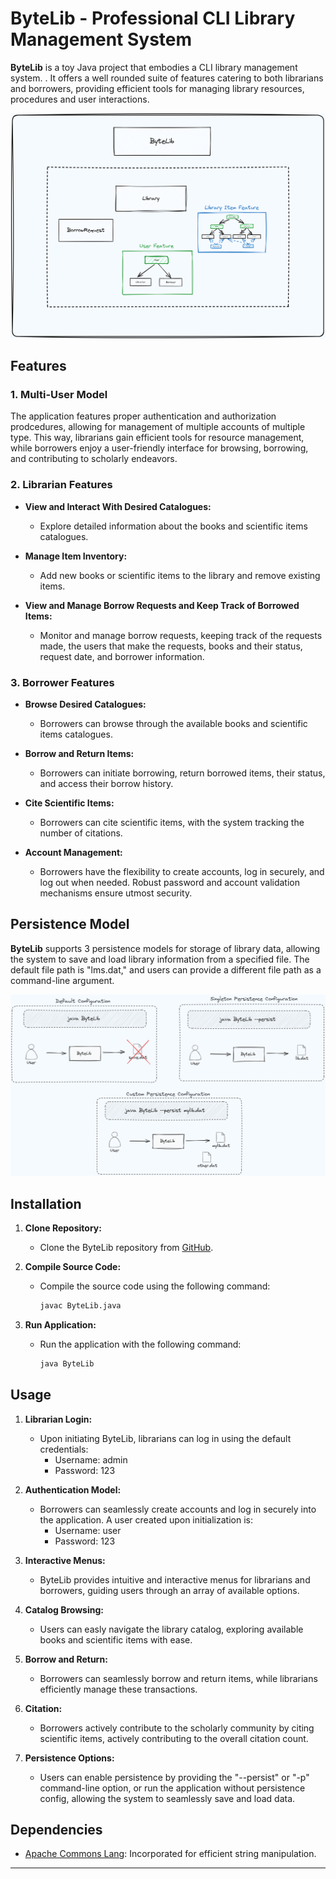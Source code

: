 # ByteLib - Professional CLI Library Management System

**ByteLib** is a toy Java project that embodies a CLI library management system. . It offers a well rounded suite of features catering to both librarians and borrowers, providing efficient tools for managing library resources, procedures and user interactions.

<img src="assets/bytelib-diagram.png" width="600" alt="Local Image">

## Features

### 1. Multi-User Model

The application features proper authentication and authorization prodcedures, allowing for management of multiple accounts of multiple type. This way, librarians gain efficient tools for resource management, while borrowers enjoy a user-friendly interface for browsing, borrowing, and contributing to scholarly endeavors.

### 2. Librarian Features

- **View and Interact With Desired Catalogues:**
    - Explore detailed information about the books and scientific items catalogues.

- **Manage Item Inventory:**
    - Add new books or scientific items to the library and remove existing items.

- **View and Manage Borrow Requests and Keep Track of Borrowed Items:**
    - Monitor and manage borrow requests, keeping track of the requests made, the users that make the requests, books and their status, request date, and borrower information.

### 3. Borrower Features

- **Browse Desired Catalogues:**
    - Borrowers can browse through the available books and scientific items catalogues.

- **Borrow and Return Items:**
    - Borrowers can initiate borrowing, return borrowed items, their status, and access their borrow history.

- **Cite Scientific Items:**
    - Borrowers can cite scientific items, with the system tracking the number of citations.

- **Account Management:**
    - Borrowers have the flexibility to create accounts, log in securely, and log out when needed. Robust password and account validation mechanisms ensure utmost security.

## Persistence Model

**ByteLib** supports 3 persistence models for storage of library data, allowing the system to save and load library information from a specified file. The default file path is "lms.dat," and users can provide a different file path as a command-line argument.

<img src="assets/persistence-diagram.png" width="800" alt="Local Image">

## Installation

1. **Clone Repository:**
    - Clone the ByteLib repository from [GitHub](https://github.com/davidandw190/p3-bytelib).

2. **Compile Source Code:**
    - Compile the source code using the following command:
      ```bash
      javac ByteLib.java
      ```

3. **Run Application:**
    - Run the application with the following command:
      ```bash
      java ByteLib
      ```

## Usage

1. **Librarian Login:**
    - Upon initiating ByteLib, librarians can log in using the default credentials:
        - Username: admin
        - Password: 123

2. **Authentication Model:**
    - Borrowers can seamlessly create accounts and log in securely into the application. A user created upon initialization is:
      - Username: user
      - Password: 123

3. **Interactive Menus:**
    - ByteLib provides intuitive and interactive menus for librarians and borrowers, guiding users through an array of available options.

4. **Catalog Browsing:**
    - Users can easly navigate the library catalog, exploring available books and scientific items with ease.

5. **Borrow and Return:**
    - Borrowers can seamlessly borrow and return items, while librarians efficiently manage these transactions.

6. **Citation:**
    - Borrowers actively contribute to the scholarly community by citing scientific items, actively contributing to the overall citation count.

7. **Persistence Options:**
    - Users can enable persistence by providing the "--persist" or "-p" command-line option, or run the application without persistence config, allowing the system to seamlessly save and load data.

## Dependencies

- [Apache Commons Lang](https://commons.apache.org/proper/commons-lang/): Incorporated for efficient string manipulation.
---
